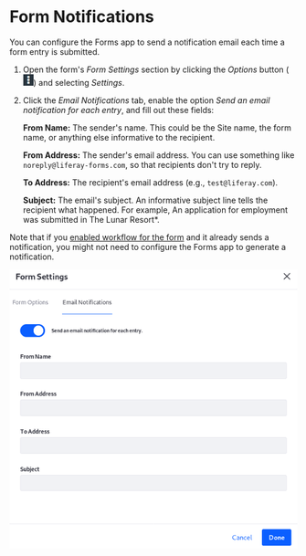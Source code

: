 # Form Notifications [](id=form-notifications)

You can configure the Forms app to send a notification email each time a form 
entry is submitted.

1.  Open the form's *Form Settings* section by clicking the *Options* button 
    (![Options](../../images/icon-options.png)) 
    and selecting *Settings*. 

2.  Click the *Email Notifications* tab, enable the option 
    *Send an email notification for each entry*, and fill out these fields: 

    **From Name:** The sender's name. This could be the Site name, the form 
    name, or anything else informative to the recipient.

    **From Address:** The sender's email address. You can use something like 
    `noreply@liferay-forms.com`, so that recipients don't try to reply. 

    **To Address:** The recipient's email address (e.g., 
    `test@liferay.com`). 

    **Subject:** The email's subject. An informative subject line tells the
    recipient what happened. For example, An application for employment was
    submitted in The Lunar Resort*. 

Note that if you 
[enabled workflow for the form](/discover/portal/-/knowledge_base/7-1/sending-form-entries-through-a-workflow) 
and it already sends a notification, you might not need to configure the Forms 
app to generate a notification. 

![Figure 1: Configure email notifications each time a form entry is submitted.](../../images/forms-notification-email.png)
